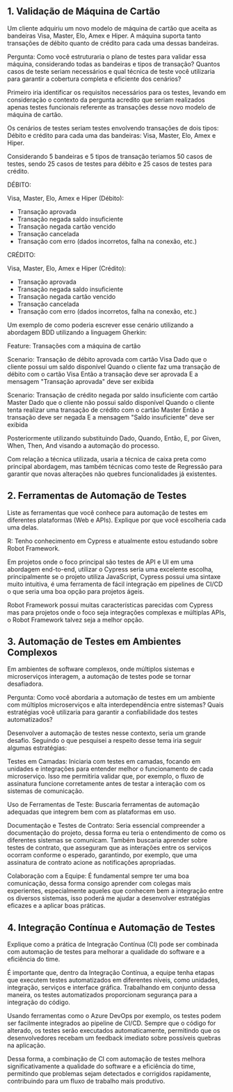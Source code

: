 ## 1. Validação de Máquina de Cartão

Um cliente adquiriu um novo modelo de máquina de cartão que aceita as bandeiras Visa, Master,
Elo, Amex e Hiper. A máquina suporta tanto transações de débito quanto de crédito para cada uma
dessas bandeiras.

Pergunta: Como você estruturaria o plano de testes para validar essa máquina, considerando todas
as bandeiras e tipos de transação? Quantos casos de teste seriam necessários e qual técnica de
teste você utilizaria para garantir a cobertura completa e eficiente dos cenários?


Primeiro iria identificar os requisitos necessários para os testes, levando em consideração o contexto da pergunta acredito que
seriam realizados apenas testes funcionais referente as transações desse novo modelo de máquina de cartão.

Os cenários de testes seriam testes envolvendo transações de dois tipos: Débito e crédito para cada uma das bandeiras: Visa, Master,
Elo, Amex e Hiper.

Considerando 5 bandeiras e 5 tipos de transação teriamos 50 casos de testes, sendo 25 casos de testes para débito e 25 casos de testes para crédito. 


DÉBITO:

Visa, Master, Elo, Amex e Hiper (Débito):

 - Transação aprovada 
 - Transação negada saldo insuficiente
 - Transação negada cartão vencido
 - Transação cancelada
 - Transação com erro (dados incorretos, falha na conexão, etc.) 

CRÉDITO:

Visa, Master, Elo, Amex e Hiper (Crédito):

 - Transação aprovada 
 - Transação negada saldo insuficiente
 - Transação negada cartão vencido
 - Transação cancelada
 - Transação com erro (dados incorretos, falha na conexão, etc.) 


Um exemplo de como poderia escrever esse cenário utilizando a abordagem BDD utilizando a linguagem Gherkin:

Feature: Transações com a máquina de cartão

  Scenario: Transação de débito aprovada com cartão Visa
    Dado que o cliente possui um saldo disponível
    Quando o cliente faz uma transação de débito com o cartão Visa
    Então a transação deve ser aprovada
    E a mensagem "Transação aprovada" deve ser exibida

  Scenario: Transação de crédito negada por saldo insuficiente com cartão Master
    Dado que o cliente não possui saldo disponível
    Quando o cliente tenta realizar uma transação de crédito com o cartão Master
    Então a transação deve ser negada
    E a mensagem "Saldo insuficiente" deve ser exibida

Posteriormente utilizando substituindo Dado, Quando, Então, E, por Given, When, Then, And visando a automação do processo.

Com relação a técnica utilizada, usaria a técnica de caixa preta como principal abordagem, mas também técnicas como teste de Regressão para garantir 
que novas alterações não quebres funcionalidades já existentes. 


## 2. Ferramentas de Automação de Testes

Liste as ferramentas que você conhece para automação de testes em diferentes plataformas (Web e
APIs). Explique por que você escolheria cada uma delas.

R: Tenho conhecimento em Cypress e atualmente estou estudando sobre Robot Framework.

Em projetos onde o foco principal são testes de API e UI em uma abordagem end-to-end, utilizar o Cypress seria uma excelente escolha,
principalmente se o projeto utiliza JavaScript, Cypress possui uma sintaxe muito intuitiva, é uma ferramenta de fácil integração em pipelines de CI/CD
o que seria uma boa opção para projetos ágeis.

Robot Framework possui muitas características parecidas com Cypress mas para projetos onde o foco seja integrações complexas e múltiplas APIs, o Robot Framework talvez seja a melhor opção.



## 3. Automação de Testes em Ambientes Complexos

Em ambientes de software complexos, onde múltiplos sistemas e microserviços interagem, a
automação de testes pode se tornar desafiadora.

Pergunta: Como você abordaria a automação de testes em um ambiente com múltiplos
microserviços e alta interdependência entre sistemas? Quais estratégias você utilizaria para garantir
a confiabilidade dos testes automatizados?


Desenvolver a automação de testes nesse contexto, seria um grande desafio. 
Seguindo o que pesquisei a respeito desse tema iria seguir algumas estratégias: 

Testes em Camadas: Iniciaria com testes em camadas, focando em unidades e integrações para entender melhor o funcionamento de cada microserviço. 
Isso me permitiria validar que, por exemplo, o fluxo de assinatura funcione corretamente antes de testar a interação com os sistemas de comunicação.

Uso de Ferramentas de Teste: Buscaria ferramentas de automação adequadas que integrem bem com as plataformas em uso. 

Documentação e Testes de Contrato: Seria essencial compreender a documentação do projeto, dessa forma eu teria o entendimento de como os diferentes sistemas se comunicam. 
Também buscaria aprender sobre testes de contrato, que asseguram que as interações entre os serviços ocorram conforme o esperado, garantindo, por exemplo, que uma assinatura de contrato acione as notificações apropriadas.

Colaboração com a Equipe: É fundamental sempre ter uma boa comunicação, dessa forma consigo aprender com colegas mais experientes, especialmente aqueles que conhecem bem a 
integração entre os diversos sistemas, isso poderá me ajudar a desenvolver estratégias eficazes e a aplicar boas práticas.



## 4. Integração Contínua e Automação de Testes

Explique como a prática de Integração Contínua (CI) pode ser combinada com automação de testes
para melhorar a qualidade do software e a eficiência do time. 


É importante que, dentro da Integração Contínua, a equipe tenha etapas que executem testes automatizados em diferentes níveis, como unidades, integração, serviços e interface gráfica. 
Trabalhando em conjunto dessa maneira, os testes automatizados proporcionam segurança para a integração do código. 

Usando ferramentas como o Azure DevOps por exemplo, os testes podem ser facilmente integrados ao pipeline de CI/CD. Sempre que o código for alterado, os testes serão executados automaticamente, permitindo que os desenvolvedores recebam um feedback imediato sobre possíveis quebras na aplicação. 

Dessa forma, a combinação de CI com automação de testes melhora significativamente a qualidade do software e a eficiência do time, permitindo que problemas sejam detectados e corrigidos rapidamente, contribuindo para um fluxo de trabalho mais produtivo.


